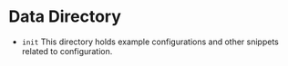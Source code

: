 # Data Directory

* `init`
  This directory holds example configurations and other snippets related to configuration.
